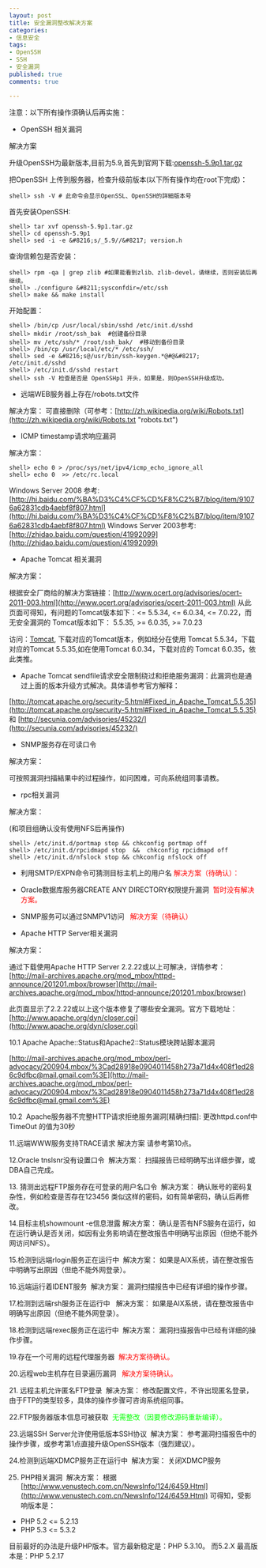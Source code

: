```yaml
---
layout: post
title: 安全漏洞整改解决方案
categories:
- 信息安全
tags:
- OpenSSH
- SSH
- 安全漏洞
published: true
comments: true

---
```


注意：以下所有操作須确认后再实施：

* OpenSSH 相关漏洞  

解决方案

升级OpenSSH为最新版本,目前为5.9,首先到官网下载:[openssh-5.9p1.tar.gz](http://www.openssh.com/portable.html#http)

把OpenSSH 上传到服务器，检查升级前版本(以下所有操作均在root下完成)：

```
shell> ssh -V # 此命令会显示OpenSSL、OpenSSH的詳細版本号
```

首先安装OpenSSH:

```
shell> tar xvf openssh-5.9p1.tar.gz
shell> cd openssh-5.9p1
shell> sed -i -e &#8216;s/_5.9//&#8217; version.h
```

查询信赖包是否安装：

```
shell> rpm -qa | grep zlib #如果能看到zlib、zlib-devel，请继续，否则安装后再继续。
shell> ./configure &#8211;sysconfdir=/etc/ssh
shell> make && make install
```

开始配置：

```
shell> /bin/cp /usr/local/sbin/sshd /etc/init.d/sshd
shell> mkdir /root/ssh_bak  #创建备份目录
shell> mv /etc/ssh/* /root/ssh_bak/  #移动到备份目录
shell> /bin/cp /usr/local/etc/* /etc/ssh/
shell> sed -e &#8216;s@/usr/bin/ssh-keygen.*@#@&#8217; /etc/init.d/sshd
shell> /etc/init.d/sshd restart
shell> ssh -V 检查是否是 OpenSSHp1 开头，如果是，则OpenSSH升级成功。
```

*  远端WEB服务器上存在/robots.txt文件 
  
解决方案： 可直接删除（可参考：[http://zh.wikipedia.org/wiki/Robots.txt](http://zh.wikipedia.org/wiki/Robots.txt "robots.txt")

* ICMP timestamp请求响应漏洞 
 
解决方案：

```
shell> echo 0 > /proc/sys/net/ipv4/icmp_echo_ignore_all
shell> echo 0  >> /etc/rc.local
```

Windows Server 2008 参考: [http://hi.baidu.com/%BA%D3%C4%CF%CD%F8%C2%B7/blog/item/91076a62831cdb4aebf8f807.html](http://hi.baidu.com/%BA%D3%C4%CF%CD%F8%C2%B7/blog/item/91076a62831cdb4aebf8f807.html)
Windows Server 2003参考: [http://zhidao.baidu.com/question/41992099](http://zhidao.baidu.com/question/41992099)

* Apache Tomcat 相关漏洞 

解决方案：

根据安全厂商给的解决方案链接：[http://www.ocert.org/advisories/ocert-2011-003.html](http://www.ocert.org/advisories/ocert-2011-003.html) 从此页面可得知，有问题的Tomcat版本如下：<= 5.5.34, <= 6.0.34, <= 7.0.22，而无安全漏洞的 Tomcat版本如下： 5.5.35, >= 6.0.35, >= 7.0.23

访问：[Tomcat](http://tomcat.apache.org/index.html "Apache Tomcat"), 下载对应的Tomcat版本，例如经分在使用 Tomcat 5.5.34，下载对应的Tomcat 5.5.35,如在使用Tomcat 6.0.34，下载对应的 Tomcat 6.0.35，依此类推。

* Apache Tomcat sendfile请求安全限制绕过和拒绝服务漏洞：此漏洞也是通过上面的版本升级方式解决。具体请参考官方解释：
 
[http://tomcat.apache.org/security-5.html#Fixed_in_Apache_Tomcat_5.5.35](http://tomcat.apache.org/security-5.html#Fixed_in_Apache_Tomcat_5.5.35) 和 [http://secunia.com/advisories/45232/](http://secunia.com/advisories/45232/)

<!-- more -->


* SNMP服务存在可读口令

解决方案：

可按照漏洞扫描結果中的过程操作，如问困难，可向系统组同事请教。

* rpc相关漏洞 


解决方案：

(和项目组确认没有使用NFS后再操作)

```
shell> /etc/init.d/portmap stop && chkconfig portmap off
shell> /etc/init.d/rpcidmapd stop  &&  chkconfig rpcidmapd off
shell> /etc/init.d/nfslock stop && chkconfig nfslock off
```

* 利用SMTP/EXPN命令可猜测目标主机上的用户名 <span style="color: #ff0000;">解决方案（待确认）：

* Oracle数据库服务器CREATE ANY DIRECTORY权限提升漏洞  <span style="color: #ff0000;">暂时没有解决方案。

* SNMP服务可以通过SNMPV1访问  <span style="color: #ff0000;"> 解决方案（待确认）

* Apache HTTP Server相关漏洞 

解决方案：

通过下载使用Apache HTTP Server 2.2.22或以上可解决，详情参考：[http://mail-archives.apache.org/mod_mbox/httpd-announce/201201.mbox/browser](http://mail-archives.apache.org/mod_mbox/httpd-announce/201201.mbox/browser)

此页面显示了2.2.22或以上这个版本修复了哪些安全漏洞。官方下载地址：[http://www.apache.org/dyn/closer.cgi](http://www.apache.org/dyn/closer.cgi)

10.1 Apache Apache::Status和Apache2::Status模块跨站脚本漏洞

[http://mail-archives.apache.org/mod_mbox/perl-advocacy/200904.mbox/%3Cad28918e0904011458h273a71d4x408f1ed286c9dfbc@mail.gmail.com%3E](http://mail-archives.apache.org/mod_mbox/perl-advocacy/200904.mbox/%3Cad28918e0904011458h273a71d4x408f1ed286c9dfbc@mail.gmail.com%3E)

10.2  Apache服务器不完整HTTP请求拒绝服务漏洞[精确扫描]:
更改httpd.conf中 TimeOut 的值为30秒

11.远端WWW服务支持TRACE请求 解决方案 请参考第10点。

12.Oracle tnslsnr没有设置口令  解决方案：
扫描报告已经明确写出详细步骤，或DBA自己完成。

13. 猜测出远程FTP服务存在可登录的用户名口令  解决方案：
确认账号的密码复杂性，例如检查是否存在123456 类似这样的密码，如有简单密码，确认后再修改。

14.目标主机showmount -e信息泄露 解决方案：
确认是否有NFS服务在运行，如在运行确认是否关闭，如因有业务影响请在整改报告中明确写出原因（但绝不能外网访问NFS）。

15.检测到远端rlogin服务正在运行中  解决方案：
如果是AIX系统，请在整改报告中明确写出原因（但绝不能外网登录）。

16.远端运行着IDENT服务  解决方案：
漏洞扫描报告中已经有详细的操作步骤。

17.检测到远端rsh服务正在运行中   解决方案：
如果是AIX系统，请在整改报告中明确写出原因（但绝不能外网登录）。

18.检测到远端rexec服务正在运行中  解决方案：
漏洞扫描报告中已经有详细的操作步骤。

19.存在一个可用的远程代理服务器  <span style="color: #ff0000;">解决方案待确认。

20.远程web主机存在目录遍历漏洞  <span style="color: #ff0000;"> 解决方案待确认。

21. 远程主机允许匿名FTP登录  解决方案：
修改配置文件，不许出现匿名登录，由于FTP的类型较多，具体的操作步骤可咨询系统组同事。

22.FTP服务器版本信息可被获取  <span style="color: #00ff00;">无需整改（因要修改源码重新编译）。

23.远端SSH Server允许使用低版本SSH协议  解决方案：
参考漏洞扫描报告中的操作步骤，或参考第1点直接升级OpenSSH版本（强烈建议）。

24.检测到远端XDMCP服务正在运行中  解决方案：
关闭XDMCP服务

25. PHP相关漏洞  解决方案：
根据[http://www.venustech.com.cn/NewsInfo/124/6459.Html](http://www.venustech.com.cn/NewsInfo/124/6459.Html) 可得知，受影响版本是：

 * PHP 5.2 <= 5.2.13
 * PHP 5.3 <= 5.3.2
 
目前最好的办法是升级PHP版本。官方最新稳定是：PHP 5.3.10。 而5.2.X 最高版本是：PHP 5.2.17

